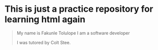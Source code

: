 # This is just a practice repository for learning html again

> My name is Fakunle Tolulope
> I am a software developer
>
> I was tutored by Colt Stee.
